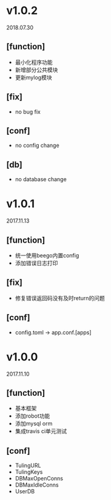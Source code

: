 # v1.0.2
2018.07.30

## [function]

* 最小化程序功能
* 新增部分公共模块
* 更新mylog模块

## [fix]

* no bug fix

## [conf]

* no config change

## [db]

* no database change

# v1.0.1
2017.11.13

## [function]

* 统一使用beego内置config
* 添加错误日志打印

## [fix]

* 修复错误返回码没有及时return的问题

## [conf]

* config.toml -> app.conf.[apps]

# v1.0.0
2017.11.10

## [function]

* 基本框架
* 添加robot功能
* 添加mysql orm
* 集成travis ci单元测试

## [conf]

* TulingURL
* TulingKeys
* DBMaxOpenConns
* DBMaxIdleConns
* UserDB
